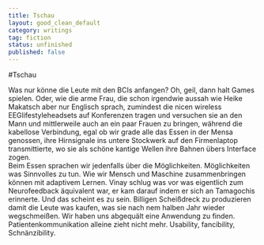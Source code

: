 ```yaml
---
title: Tschau
layout: good_clean_default
category: writings
tag: fiction
status: unfinished
published: false
---
```


#Tschau

Was nur könne die Leute mit den BCIs anfangen? Oh, geil, dann halt Games
spielen. Oder, wie die arme Frau, die schon irgendwie aussah wie Heike
Makatsch aber nur Englisch sprach, zumindest die nicen wireless
EEGlifestyleheadsets auf Konferenzen tragen und versuchen sie an den
Mann und mittlerweile auch an ein paar Frauen zu bringen, während die
kabellose Verbindung, egal ob wir grade alle das Essen in der Mensa
genossen, ihre Hirnsignale ins untere Stockwerk auf den Firmenlaptop
transmittierte, wo sie als schöne kantige Wellen ihre Bahnen übers Interface
zogen.  
Beim Essen sprachen wir jedenfalls über die
Möglichkeiten. Möglichkeiten was Sinnvolles zu tun. Wie wir Mensch und
Maschine zusammenbringen können mit adaptivem Lernen. Vinay schlug was
vor was eigentlich zum Neurofeedback äquivalent war, er kam darauf
indem er sich an Tamagochis erinnerte. Und das scheint es zu
sein. Billigen Scheißdreck zu produzieren damit die Leute was
kaufen, was sie nach nem halben Jahr wieder wegschmeißen. Wir haben
uns abgequält eine Anwendung zu finden. Patientenkommunikation alleine
zieht nicht mehr. Usability, fancibility, Schnänzibility.
